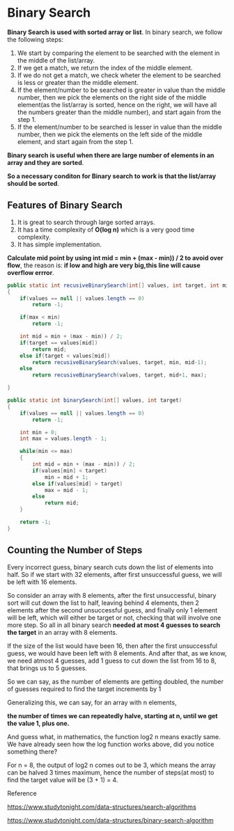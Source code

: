 # Binary Search

**Binary Search is used with sorted array or list**. In binary search, we follow the following steps:

1. We start by comparing the element to be searched with the element in the middle of the list/array.
2. If we get a match, we return the index of the middle element.
3. If we do not get a match, we check wheter the element to be searched is less or greater than the middle element.
4. If the element/number to be searched is greater in value than the middle number, then we pick the elements on the right side of the middle element(as the list/array is sorted, hence on the right, we will have all the numbers greater than the middle number), and start again from the step 1.
5. If the element/number to be searched is lesser in value than the middle number, then we pick the elements on the left side of the middle element, and start again from the step 1.

**Binary search is useful when there are large number of elements in an array and they are sorted**.

**So a necessary conditon for Binary search to work is that the list/array should be sorted**.

## Features of Binary Search

1. It is great to search through large sorted arrays.
2. It has a time complexity of **O(log n)** which is a very good time complexity. 
3. It has simple implementation.

**Calculate mid point by using int mid = min + (max - min)) / 2 to avoid over flow**, the reason is: **if low and high are very big,this line will cause overflow errror**.

```java
public static int recusiveBinarySearch(int[] values, int target, int min, int max)
{
    if(values == null || values.length == 0)
        return -1;

    if(max < min)
        return -1;

    int mid = min + (max - min)) / 2;
    if(target == values[mid])
        return mid;
    else if(target < values[mid])
        return recusiveBinarySearch(values, target, min, mid-1);
    else
        return recusiveBinarySearch(values, target, mid+1, max);

}

public static int binarySearch(int[] values, int target)
{
    if(values == null || values.length == 0)
        return -1;

    int min = 0;
    int max = values.length - 1;

    while(min <= max)
    {
        int mid = min + (max - min)) / 2;
        if(values[min] < target)
            min = mid + 1;
        else if(values[mid] > target)
            max = mid - 1;
        else
            return mid;
    }

    return -1;
}
```

## Counting the Number of Steps

Every incorrect guess, binary search cuts down the list of elements into half. So if we start with 32 elements, after first unsuccessful guess, we will be left with 16 elements.

So consider an array with 8 elements, after the first unsuccessful, binary sort will cut down the list to half, leaving behind 4 elements, then 2 elements after the second unsuccessful guess, and finally only 1 element will be left, which will either be target or not, checking that will involve one more step. So all in all binary search **needed at most 4 guesses to search the target** in an array with 8 elements.

If the size of the list would have been 16, then after the first unsuccessful guess, we would have been left with 8 elements. And after that, as we know, we need atmost 4 guesses, add 1 guess to cut down the list from 16 to 8, that brings us to 5 guesses.

So we can say, as the number of elements are getting doubled, the number of guesses required to find the target increments by 1

Generalizing this, we can say, for an array with n elements,

**the number of times we can repeatedly halve, starting at n, until we get the value 1, plus one.**

And guess what, in mathematics, the function log2 n means exactly same. We have already seen how the log function works above, did you notice something there?

For n = 8, the output of log2 n comes out to be 3, which means the array can be halved 3 times maximum, hence the number of steps(at most) to find the target value will be (3 + 1) = 4.

Reference

https://www.studytonight.com/data-structures/search-algorithms

https://www.studytonight.com/data-structures/binary-search-algorithm